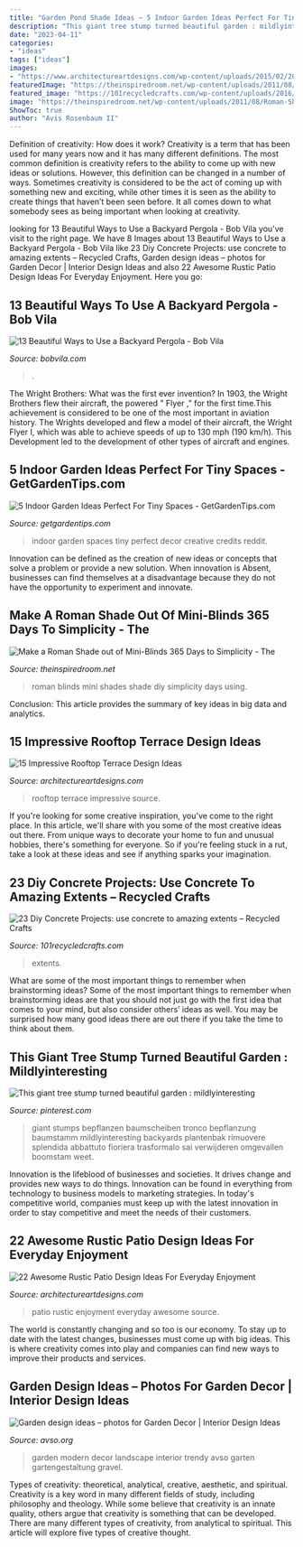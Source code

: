 ```yaml
---
title: "Garden Pond Shade Ideas ~ 5 Indoor Garden Ideas Perfect For Tiny Spaces"
description: "This giant tree stump turned beautiful garden : mildlyinteresting"
date: "2023-04-11"
categories:
- "ideas"
tags: ["ideas"]
images:
- "https://www.architectureartdesigns.com/wp-content/uploads/2015/02/287-630x420.jpg"
featuredImage: "https://theinspiredroom.net/wp-content/uploads/2011/08/Roman-Shades-out-of-Blinds.jpg"
featured_image: "https://101recycledcrafts.com/wp-content/uploads/2016/09/diy-concrete-projects-12.jpg"
image: "https://theinspiredroom.net/wp-content/uploads/2011/08/Roman-Shades-out-of-Blinds.jpg"
ShowToc: true
author: "Avis Rosenbaum II"
---
```



Definition of creativity: How does it work?
Creativity is a term that has been used for many years now and it has many different definitions. The most common definition is creativity refers to the ability to come up with new ideas or solutions. However, this definition can be changed in a number of ways. Sometimes creativity is considered to be the act of coming up with something new and exciting, while other times it is seen as the ability to create things that haven’t been seen before. It all comes down to what somebody sees as being important when looking at creativity.

	

		
looking for 13 Beautiful Ways to Use a Backyard Pergola - Bob Vila you've visit to the right page. We have 8 Images about 13 Beautiful Ways to Use a Backyard Pergola - Bob Vila like 23 Diy Concrete Projects: use concrete to amazing extents – Recycled Crafts, Garden design ideas – photos for Garden Decor | Interior Design Ideas and also 22 Awesome Rustic Patio Design Ideas For Everyday Enjoyment. Here you go:
		
    
## 13 Beautiful Ways To Use A Backyard Pergola - Bob Vila

<img loading=lazy src="https://s3-production.bobvila.com/slides/33065/original/Pergola_Ideas_with_Curtains.jpg?1563750372" onerror="this.onerror=null;this.src='https://tse3.mm.bing.net/th?id=OIP.VCZsm2fS4sdHpb7oCxFHJAHaFX&amp;pid=15.1';" alt="13 Beautiful Ways to Use a Backyard Pergola - Bob Vila">

_Source: bobvila.com_

>. 

	

The Wright Brothers: What was the first ever invention?
In 1903, the Wright Brothers flew their aircraft, the powered " Flyer ," for the first time.This achievement is considered to be one of the most important in aviation history. The Wrights developed and flew a model of their aircraft, the Wright Flyer I, which was able to achieve speeds of up to 130 mph (190 km/h). This Development led to the development of other types of aircraft and engines.

    
## 5 Indoor Garden Ideas Perfect For Tiny Spaces - GetGardenTips.com

<img loading=lazy src="https://getgardentips.com/wp-content/uploads/2017/01/garden-4.jpg" onerror="this.onerror=null;this.src='https://tse4.mm.bing.net/th?id=OIP.JPyBTfcau9otoa9AtLgPbQHaJ4&amp;pid=15.1';" alt="5 Indoor Garden Ideas Perfect For Tiny Spaces - GetGardenTips.com">

_Source: getgardentips.com_

>indoor garden spaces tiny perfect decor creative credits reddit. 

	

Innovation can be defined as the creation of new ideas or concepts that solve a problem or provide a new solution. When innovation is Absent, businesses can find themselves at a disadvantage because they do not have the opportunity to experiment and innovate.

    
## Make A Roman Shade Out Of Mini-Blinds 365 Days To Simplicity - The

<img loading=lazy src="https://theinspiredroom.net/wp-content/uploads/2011/08/Roman-Shades-out-of-Blinds.jpg" onerror="this.onerror=null;this.src='https://tse1.mm.bing.net/th?id=OIP.Zw3eMXnSq4P9AKaQEMrjtQHaLH&amp;pid=15.1';" alt="Make a Roman Shade out of Mini-Blinds 365 Days to Simplicity - The">

_Source: theinspiredroom.net_

>roman blinds mini shades shade diy simplicity days using. 

	

Conclusion:
This article provides the summary of key ideas in big data and analytics.

    
## 15 Impressive Rooftop Terrace Design Ideas

<img loading=lazy src="https://www.architectureartdesigns.com/wp-content/uploads/2015/02/287-630x420.jpg" onerror="this.onerror=null;this.src='https://tse3.mm.bing.net/th?id=OIP.4UtDHRtufujhWTnK57aIjgHaE8&amp;pid=15.1';" alt="15 Impressive Rooftop Terrace Design Ideas">

_Source: architectureartdesigns.com_

>rooftop terrace impressive source. 

	

If you're looking for some creative inspiration, you've come to the right place. In this article, we'll share with you some of the most creative ideas out there. From unique ways to decorate your home to fun and unusual hobbies, there's something for everyone. So if you're feeling stuck in a rut, take a look at these ideas and see if anything sparks your imagination.

    
## 23 Diy Concrete Projects: Use Concrete To Amazing Extents – Recycled Crafts

<img loading=lazy src="https://101recycledcrafts.com/wp-content/uploads/2016/09/diy-concrete-projects-12.jpg" onerror="this.onerror=null;this.src='https://tse3.mm.bing.net/th?id=OIP.cB62yR3tmmXYOJgIdPd5mgHaJ6&amp;pid=15.1';" alt="23 Diy Concrete Projects: use concrete to amazing extents – Recycled Crafts">

_Source: 101recycledcrafts.com_

>extents. 

	

What are some of the most important things to remember when brainstorming ideas?
Some of the most important things to remember when brainstorming ideas are that you should not just go with the first idea that comes to your mind, but also consider others’ ideas as well. You may be surprised how many good ideas there are out there if you take the time to think about them.

    
## This Giant Tree Stump Turned Beautiful Garden : Mildlyinteresting

<img loading=lazy src="https://i.pinimg.com/736x/e8/cd/eb/e8cdeb57085d17f8b62bab9c3f49c3bd.jpg" onerror="this.onerror=null;this.src='https://tse4.mm.bing.net/th?id=OIP.CrsmWH2QUCb7054hLWn5swHaJ3&amp;pid=15.1';" alt="This giant tree stump turned beautiful garden : mildlyinteresting">

_Source: pinterest.com_

>giant stumps bepflanzen baumscheiben tronco bepflanzung baumstamm mildlyinteresting backyards plantenbak rimuovere splendida abbattuto fioriera trasformalo sai verwijderen omgevallen boomstam weet. 

	

Innovation is the lifeblood of businesses and societies. It drives change and provides new ways to do things. Innovation can be found in everything from technology to business models to marketing strategies. In today's competitive world, companies must keep up with the latest innovation in order to stay competitive and meet the needs of their customers.

    
## 22 Awesome Rustic Patio Design Ideas For Everyday Enjoyment

<img loading=lazy src="https://www.architectureartdesigns.com/wp-content/uploads/2014/02/1464.jpg" onerror="this.onerror=null;this.src='https://tse3.mm.bing.net/th?id=OIP.m4IotbcVcLTdxPWEiJdOVAHaJ-&amp;pid=15.1';" alt="22 Awesome Rustic Patio Design Ideas For Everyday Enjoyment">

_Source: architectureartdesigns.com_

>patio rustic enjoyment everyday awesome source. 

	

The world is constantly changing and so too is our economy. To stay up to date with the latest changes, businesses must come up with big ideas. This is where creativity comes into play and companies can find new ways to improve their products and services.

    
## Garden Design Ideas – Photos For Garden Decor | Interior Design Ideas

<img loading=lazy src="https://www.avso.org/wp-content/uploads/2014/11/garden-design-ideas-photos-for-garden-decor-1415699180.jpg" onerror="this.onerror=null;this.src='https://tse4.mm.bing.net/th?id=OIP.0lhPYSelw8ca63hxsNxl4AHaLG&amp;pid=15.1';" alt="Garden design ideas – photos for Garden Decor | Interior Design Ideas">

_Source: avso.org_

>garden modern decor landscape interior trendy avso garten gartengestaltung gravel. 

	

Types of creativity: theoretical, analytical, creative, aesthetic, and spiritual.
Creativity is a key word in many different fields of study, including philosophy and theology. While some believe that creativity is an innate quality, others argue that creativity is something that can be developed. There are many different types of creativity, from analytical to spiritual. This article will explore five types of creative thought.

